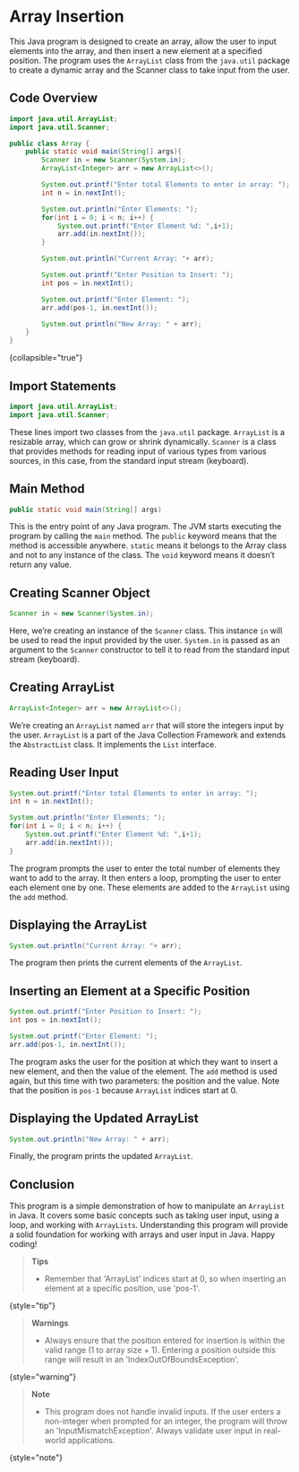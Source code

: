 # Array Insertion

This Java program is designed to create an array, allow the user to input elements into the array, and then insert a new element at a specified position. The program uses the `ArrayList` class from the `java.util` package to create a dynamic array and the Scanner class to take input from the user.

## Code Overview
```Java
import java.util.ArrayList;
import java.util.Scanner;

public class Array {
    public static void main(String[] args){
        Scanner in = new Scanner(System.in);
        ArrayList<Integer> arr = new ArrayList<>();

        System.out.printf("Enter total Elements to enter in array: ");
        int n = in.nextInt();

        System.out.println("Enter Elements: ");
        for(int i = 0; i < n; i++) {
            System.out.printf("Enter Element %d: ",i+1);
            arr.add(in.nextInt());
        }

        System.out.println("Current Array: "+ arr);

        System.out.printf("Enter Position to Insert: ");
        int pos = in.nextInt();

        System.out.printf("Enter Element: ");
        arr.add(pos-1, in.nextInt());

        System.out.println("New Array: " + arr);
    }
}
```
{collapsible="true"}


## Import Statements

```java
import java.util.ArrayList;
import java.util.Scanner;
```

These lines import two classes from the `java.util` package. `ArrayList` is a resizable array, which can grow or shrink dynamically. `Scanner` is a class that provides methods for reading input of various types from various sources, in this case, from the standard input stream (keyboard).

## Main Method

```Java
public static void main(String[] args)
```
This is the entry point of any Java program. The JVM starts executing the program by calling the `main` method. The `public` keyword means that the method is accessible anywhere. `static` means it belongs to the Array class and not to any instance of the class. The `void` keyword means it doesn’t return any value.

## Creating Scanner Object

```Java
Scanner in = new Scanner(System.in);
```

Here, we’re creating an instance of the `Scanner` class. This instance `in` will be used to read the input provided by the user. `System.in` is passed as an argument to the `Scanner` constructor to tell it to read from the standard input stream (keyboard).

## Creating ArrayList

```Java
ArrayList<Integer> arr = new ArrayList<>();
```

We’re creating an `ArrayList` named `arr` that will store the integers input by the user. `ArrayList` is a part of the Java Collection Framework and extends the `AbstractList` class. It implements the `List` interface.

## Reading User Input
```Java
System.out.printf("Enter total Elements to enter in array: ");
int n = in.nextInt();

System.out.println("Enter Elements: ");
for(int i = 0; i < n; i++) {
    System.out.printf("Enter Element %d: ",i+1);
    arr.add(in.nextInt());
}
```

The program prompts the user to enter the total number of elements they want to add to the array. It then enters a loop, prompting the user to enter each element one by one. These elements are added to the `ArrayList` using the `add` method.

## Displaying the ArrayList

```Java
System.out.println("Current Array: "+ arr);
```

The program then prints the current elements of the `ArrayList`.

## Inserting an Element at a Specific Position

```Java
System.out.printf("Enter Position to Insert: ");
int pos = in.nextInt();

System.out.printf("Enter Element: ");
arr.add(pos-1, in.nextInt());
```

The program asks the user for the position at which they want to insert a new element, and then the value of the element. The `add` method is used again, but this time with two parameters: the position and the value. Note that the position is `pos-1` because `ArrayList` indices start at 0.

## Displaying the Updated ArrayList

```Java
System.out.println("New Array: " + arr);
```

Finally, the program prints the updated `ArrayList`.

## Conclusion

This program is a simple demonstration of how to manipulate an `ArrayList` in Java. It covers some basic concepts such as taking user input, using a loop, and working with `ArrayLists`. Understanding this program will provide a solid foundation for working with arrays and user input in Java. Happy coding!

> **Tips**
>
> - Remember that 'ArrayList' indices start at 0, so when inserting an element at a specific position, use 'pos-1'.
>
{style="tip"}

> **Warnings**
> 
> - Always ensure that the position entered for insertion is within the valid range (1 to array size + 1). Entering a position outside this range will result in an 'IndexOutOfBoundsException'.
>
{style="warning"}

> **Note**
> 
> - This program does not handle invalid inputs. If the user enters a non-integer when prompted for an integer, the program will throw an 'InputMismatchException'. Always validate user input in real-world applications.
>
{style="note"}